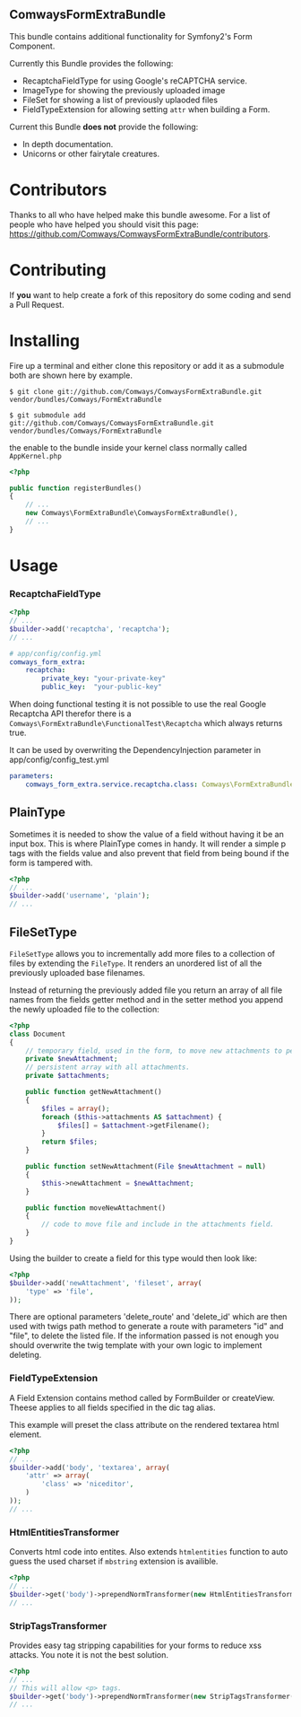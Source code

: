 ComwaysFormExtraBundle
----------------------

This bundle contains additional functionality for Symfony2's Form Component.

Currently this Bundle provides the following:

* RecaptchaFieldType for using Google's reCAPTCHA service.
* ImageType for showing the previously uploaded image
* FileSet for showing a list of previously uplaoded files
* FieldTypeExtension for allowing setting `attr` when building a Form.

Current this Bundle **does not** provide the following:

* In depth documentation.
* Unicorns or other fairytale creatures.

Contributors
============

Thanks to all who have helped make this bundle awesome. For a list of people who have helped you
should visit this page: https://github.com/Comways/ComwaysFormExtraBundle/contributors.

Contributing
============

If **you** want to help create a fork of this repository do some coding and send a Pull Request.

Installing
==========

Fire up a terminal and either clone this repository or add it as a submodule both are shown here
by example.

``` shell
$ git clone git://github.com/Comways/ComwaysFormExtraBundle.git vendor/bundles/Comways/FormExtraBundle
```

``` shell
$ git submodule add git://github.com/Comways/ComwaysFormExtraBundle.git vendor/bundles/Comways/FormExtraBundle
```

the enable to the bundle inside your kernel class normally called `AppKernel.php`

``` php
<?php

public function registerBundles()
{
    // ...
    new Comways\FormExtraBundle\ComwaysFormExtraBundle(),
    // ...
}
```

Usage
=====

### RecaptchaFieldType

``` php
<?php
// ...
$builder->add('recaptcha', 'recaptcha');
// ...
```

``` yaml
# app/config/config.yml
comways_form_extra:
    recaptcha:
        private_key: "your-private-key"
        public_key:  "your-public-key"
```

When doing functional testing it is not possible to use the real Google Recaptcha API therefor there is
a `Comways\FormExtraBundle\FunctionalTest\Recaptcha` which always returns true.

It can be used by overwriting the DependencyInjection parameter in app/config/config_test.yml

``` yaml
parameters:
    comways_form_extra.service.recaptcha.class: Comways\FormExtraBundle\FunctionalTest\Recaptcha
```

## PlainType

Sometimes it is needed to show the value of a field without having it be an input box. This is where
PlainType comes in handy. It will render a simple p tags with the fields value and also prevent that
field from being bound if the form is tampered with.

``` php
<?php
// ...
$builder->add('username', 'plain');
// ...
```

## FileSetType

`FileSetType` allows you to incrementally add more files to a collection of files by extending
the `FileType`. It renders an unordered list of all the previously uploaded base filenames.

Instead of returning the previously added file you return an array of all file names
from the fields getter method and in the setter method you append the newly uploaded file to the collection:

``` php
<?php
class Document
{
    // temporary field, used in the form, to move new attachments to persistence
    private $newAttachment;
    // persistent array with all attachments.
    private $attachments;

    public function getNewAttachment()
    {
        $files = array();
        foreach ($this->attachments AS $attachment) {
            $files[] = $attachment->getFilename();
        }
        return $files;
    }

    public function setNewAttachment(File $newAttachment = null)
    {
        $this->newAttachment = $newAttachment;
    }

    public function moveNewAttachment()
    {
        // code to move file and include in the attachments field.
    }
}
```

Using the builder to create a field for this type would then look like:

``` php
<?php
$builder->add('newAttachment', 'fileset', array(
    'type' => 'file',
));
```

There are optional parameters 'delete_route' and 'delete_id' which are then used with twigs path
method to generate a route with parameters "id" and "file", to delete the listed file. If the information
passed is not enough you should overwrite the twig template with your own logic to implement
deleting.

### FieldTypeExtension

A Field Extension contains method called by FormBuilder or createView. Theese applies to all fields
specified in the dic tag alias.

This example will preset the class attribute on the rendered textarea html element.

``` php
<?php
// ...
$builder->add('body', 'textarea', array(
    'attr' => array(
        'class' => 'niceditor',
    )
));
// ...
```

### HtmlEntitiesTransformer

Converts html code into entites. Also extends `htmlentities` function to auto guess the used charset
if `mbstring` extension is availible.

``` php
<?php
// ...
$builder->get('body')->prependNormTransformer(new HtmlEntitiesTransformer(ENT_COMPAT, true));
// ...
```

### StripTagsTransformer

Provides easy tag stripping capabilities for your forms to reduce xss attacks. You note it is not the
best solution.

``` php
<?php
// ...
// This will allow <p> tags.
$builder->get('body')->prependNormTransformer(new StripTagsTransformer('<p>'));
// ...
```
